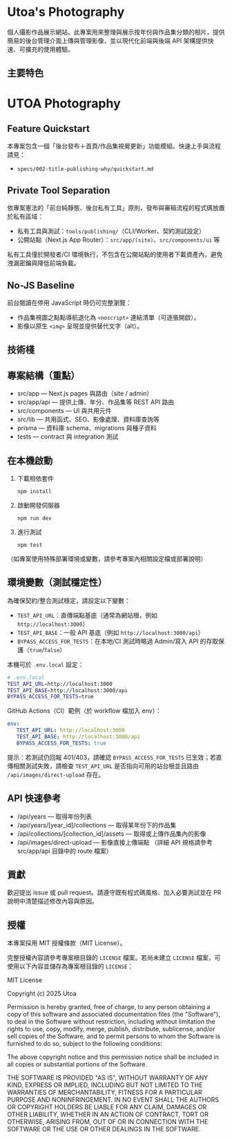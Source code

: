 # Utoa's Photography

個人攝影作品展示網站。此專案用來整理與展示按年份與作品集分類的相片，提供簡易的後台管理介面上傳與管理影像，並以現代化前端與後端 API 架構提供快速、可擴充的使用體驗。

## 主要特色

# UTOA Photography

## Feature Quickstart

本專案包含一個「後台發布＋首頁/作品集視覺更新」功能模組。快速上手與流程請見：

- `specs/002-title-publishing-why/quickstart.md`

## Private Tool Separation

依專案憲法的「前台純靜態、後台私有工具」原則，發布與審稿流程的程式碼放置於私有區域：

- 私有工具與測試：`tools/publishing/`（CLI/Worker、契約測試設定）
- 公開站點（Next.js App Router）：`src/app/(site)`、`src/components/ui` 等

私有工具僅於開發者/CI 環境執行，不包含在公開站點的使用者下載資產內，避免洩漏密鑰與降低前端負載。

## No-JS Baseline

前台閱讀在停用 JavaScript 時仍可完整瀏覽：
- 作品集視圖之點點導航退化為 `<noscript>` 連結清單（可逐張開啟）。
- 影像以原生 `<img>` 呈現並提供替代文字（alt）。
## 技術棧

## 專案結構（重點）
- src/app — Next.js pages 與路由（site / admin）
- src/app/api — 提供上傳、年分、作品集等 REST API 路由
- src/components — UI 與共用元件
- src/lib — 共用函式、SEO、影像處理、資料庫查詢等
- prisma — 資料庫 schema、migrations 與種子資料
- tests — contract 與 integration 測試

## 在本機啟動
1. 下載相依套件
   ```
   npm install
   ```
2. 啟動開發伺服器
   ```
   npm run dev
   ```
3. 進行測試
   ```
   npm test
   ```

（如專案使用特殊部署環境或變數，請參考專案內相關設定檔或部署說明）

## 環境變數（測試穩定性）
為確保契約/整合測試穩定，請設定以下變數：

- `TEST_API_URL`：直傳端點基底（通常為網站根，例如 `http://localhost:3000`）
- `TEST_API_BASE`：一般 API 基底（例如 `http://localhost:3000/api`）
- `BYPASS_ACCESS_FOR_TESTS`：在本地/CI 測試時略過 Admin/寫入 API 的存取保護（`true`/`false`）

本機可於 `.env.local` 設定：

```bash
# .env.local
TEST_API_URL=http://localhost:3000
TEST_API_BASE=http://localhost:3000/api
BYPASS_ACCESS_FOR_TESTS=true
```

GitHub Actions（CI）範例（於 workflow 檔加入 env）：

```yaml
env:
   TEST_API_URL: http://localhost:3000
   TEST_API_BASE: http://localhost:3000/api
   BYPASS_ACCESS_FOR_TESTS: true
```

提示：若測試仍回報 401/403，請確認 `BYPASS_ACCESS_FOR_TESTS` 已生效；若直傳相關測試失敗，請檢查 `TEST_API_URL` 是否指向可用的站台根並且路由 `/api/images/direct-upload` 存在。

## API 快速參考
- /api/years — 取得年份列表
- /api/years/[year_id]/collections — 取得某年份下的作品集
- /api/collections/[collection_id]/assets — 取得或上傳作品集內的影像
- /api/images/direct-upload — 影像直接上傳端點
（詳細 API 規格請參考 src/app/api 目錄中的 route 檔案）

## 貢獻
歡迎提出 issue 或 pull request。請遵守既有程式碼風格、加入必要測試並在 PR 說明中清楚描述修改內容與原因。

## 授權
本專案採用 MIT 授權條款（MIT License）。

完整授權內容請參考專案根目錄的 `LICENSE` 檔案。若尚未建立 `LICENSE` 檔案，可使用以下內容並儲存為專案根目錄的 `LICENSE`：

MIT License

Copyright (c) 2025 Utoa

Permission is hereby granted, free of charge, to any person obtaining a copy
of this software and associated documentation files (the "Software"), to deal
in the Software without restriction, including without limitation the rights
to use, copy, modify, merge, publish, distribute, sublicense, and/or sell
copies of the Software, and to permit persons to whom the Software is
furnished to do so, subject to the following conditions:

The above copyright notice and this permission notice shall be included in all
copies or substantial portions of the Software.

THE SOFTWARE IS PROVIDED "AS IS", WITHOUT WARRANTY OF ANY KIND, EXPRESS OR
IMPLIED, INCLUDING BUT NOT LIMITED TO THE WARRANTIES OF MERCHANTABILITY,
FITNESS FOR A PARTICULAR PURPOSE AND NONINFRINGEMENT. IN NO EVENT SHALL THE
AUTHORS OR COPYRIGHT HOLDERS BE LIABLE FOR ANY CLAIM, DAMAGES OR OTHER
LIABILITY, WHETHER IN AN ACTION OF CONTRACT, TORT OR OTHERWISE, ARISING FROM,
OUT OF OR IN CONNECTION WITH THE SOFTWARE OR THE USE OR OTHER DEALINGS IN THE
SOFTWARE.
